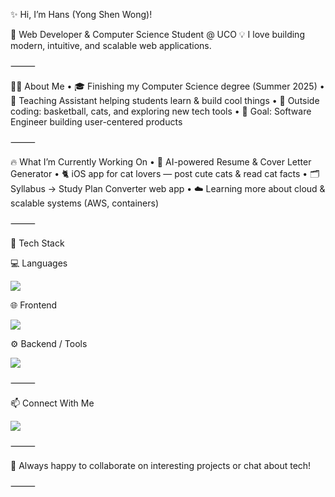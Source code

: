 ✨ Hi, I’m Hans (Yong Shen Wong)!

🚀 Web Developer & Computer Science Student @ UCO
💡 I love building modern, intuitive, and scalable web applications.

⸻

👨‍💻 About Me
	•	🎓 Finishing my Computer Science degree (Summer 2025)
	•	💼 Teaching Assistant helping students learn & build cool things
	•	🏀 Outside coding: basketball, cats, and exploring new tech tools
	•	🎯 Goal: Software Engineer building user-centered products

⸻

🔥 What I’m Currently Working On
	•	📱 AI-powered Resume & Cover Letter Generator
	•	🐈 iOS app for cat lovers — post cute cats & read cat facts
	•	🗂️ Syllabus → Study Plan Converter web app
	•	☁️ Learning more about cloud & scalable systems (AWS, containers)

⸻

🧰 Tech Stack

💻 Languages

<p>
<img src="https://skillicons.dev/icons?i=js,ts,java,cpp,python,sql" />
</p>


🌐 Frontend

<p>
<img src="https://skillicons.dev/icons?i=react,nextjs,tailwind,html,css" />
</p>


⚙️ Backend / Tools

<p>
<img src="https://skillicons.dev/icons?i=nodejs,express,spring,postgres,dynamodb,git,github,docker,aws" />
</p>



⸻

📫 Connect With Me

<p>
<a href="https://www.linkedin.com/in/yong-shen-hans-wong/"><img src="https://skillicons.dev/icons?i=linkedin" /></a>
</p>



⸻

💬 Always happy to collaborate on interesting projects or chat about tech!

⸻
